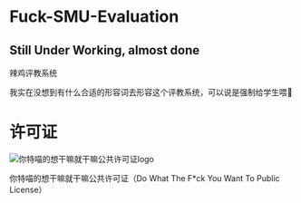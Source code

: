 # Fuck-SMU-Evaluation

## Still Under Working, almost done

辣鸡评教系统

我实在没想到有什么合适的形容词去形容这个评教系统，可以说是强制给学生喂💩

# 许可证

![你特喵的想干嘛就干嘛公共许可证logo](http://www.wtfpl.net/wp-content/uploads/2012/12/wtfpl.svg)

你特喵的想干嘛就干嘛公共许可证（Do What The F\*ck You Want To Public License）
